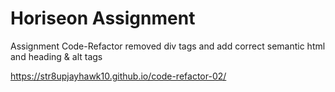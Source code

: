 # Horiseon Assignment

Assignment Code-Refactor removed div tags and add correct semantic html and  heading & alt tags 

https://str8upjayhawk10.github.io/code-refactor-02/
